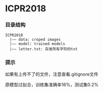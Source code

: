 # ICPR2018

### 目录结构

```
ICPR2018  
  |—— data: croped images  
  |—— model: trained models  
  |—— letter.txt: 存放所有字符的txt  
```

### 提示

如果有上传不了的文件，注意查看.gitignore文件

原模型过拟合，训练集准确率16%，测试集0.2%
